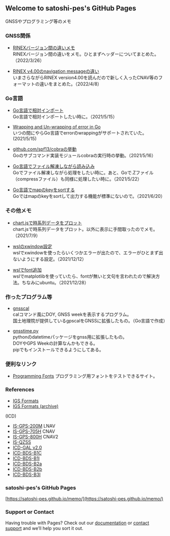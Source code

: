 ## Welcome to satoshi-pes's GitHub Pages

GNSSやプログラミング等のメモ

### GNSS関係

- [RINEXバージョン間の違いメモ](https://satoshi-pes.github.io/memo/gnss/diff_rinex_formats)  
RINEXバージョン間の違いをメモ。ひとまずヘッダーについてまとめた。（2022/3/26）

- [RINEX v4.00のnavigation messageの違い](https://satoshi-pes.github.io/memo/gnss/diff_rinex_navs)  
いまさらながらRINEX version4.00を読んだので新しく入ったCNAV等のフォーマットの違いをまとめた。（2022/4/8）

### Go言語

- [Go言語で相対インポート](https://satoshi-pes.github.io/memo/relative_import_Golang)  
Go言語で相対インポートしたい時に。（2021/5/15）

- [Wrapping and Un-wrapping of error in Go](https://golangbyexample.com/wrapping-and-unwrapping-error-golang/)  
いつの間にやらGo言語でerrorのwrappingがサポートされていた。(2021/5/15)

- [github.com/spf13/cobraの挙動](https://satoshi-pes.github.io/memo/golang_cobra_init)  
Goのサブコマンド実装モジュールcobraの実行時の挙動。（2021/5/16）

- [Go言語でファイル解凍しながら読み込み](https://satoshi-pes.github.io/memo/decompress_files)  
Goでファイル解凍しながら処理をしたい時に。あと、Goで.Zファイル（compressファイル）も同様に処理したい時に。（2021/5/22）

- [Go言語でmapのkeyをsortする](https://satoshi-pes.github.io/memo/sort_stringmap)  
Goではmapのkeyをsortして出力する機能が標準にないので。（2021/6/20）

### その他メモ

- [chart.jsで時系列データをプロット](https://satoshi-pes.github.io/memo/chartjs_example1)  
chart.jsで時系列データをプロット。以外に表示に手間取ったのでメモ。（2021/7/9）

- [wslのxwindow設定](https://satoshi-pes.github.io/memo/wsl/wsl_xwindow)  
wslでxwindowを使ったらいくつかエラーが出たので、エラーがひとまず出ないようにする設定。（2021/12/12）

- [wslでfont追加](https://satoshi-pes.github.io/memo/wsl/wsl_font)   
wslでmatplotlibを使っていたら、fontが無いと文句を言われたので解決方法。ちなみにubuntu。（2021/12/28） 

### 作ったプログラム等

- [gnsscal](https://github.com/satoshi-pes/gnsscal)  
calコマンド風にDOY, GNSS weekを表示するプログラム。  
国土地理院が提供しているgpscalをGNSSに拡張したもの。（Go言語で作成）

- [gnsstime.py](https://github.com/satoshi-pes/gnsstime.py)  
pythonのdatetimeパッケージをgnss用に拡張したもの。  
DOYやGPS Weekの計算なんかもできる。  
pipでもインストールできるようにしてある。

### 便利なリンク

- [Programming Fonts](https://www.programmingfonts.org)
プログラミング用フォントをテストできるサイト。

### References

- [IGS Formats](https://www.igs.org/wg/rinex/#documents-formats)
- [IGS Formats (archive)](https://kb.igs.org/hc/en-us/articles/201096516-IGS-Formats)

(ICD)
- [IS-GPS-200M](https://www.gps.gov/technical/icwg/IS-GPS-200M.pdf) LNAV
- [IS-GPS-705H](https://www.gps.gov/technical/icwg/IS-GPS-705H.pdf) CNAV
- [IS-GPS-800H](https://www.gps.gov/technical/icwg/IS-GPS-800H.pdf) CNAV2
- [IS-QZSS](https://qzss.go.jp/technical/download/is_qzss_pnt_004_agree.html)
- [ICD-GAL v2.0](https://galileognss.eu/wp-content/uploads/2021/01/Galileo_OS_SIS_ICD_v2.0.pdf)
- [ICD-BDS-B1C](http://www.beidou.gov.cn/xt/gfxz/201712/P020171226741342013031.pdf)
- [ICD-BDS-B1I](http://en.beidou.gov.cn/SYSTEMS/ICD/201902/P020190227702348791891.pdf)
- [ICD-BDS-B2a](http://www.beidou.gov.cn/xt/gfxz/201712/P020171226742357364174.pdf)
- [ICD-BDS-B2b](http://en.beidou.gov.cn/SYSTEMS/ICD/202008/P020200803539206360377.pdf)
- [ICD-BDS-B3I](http://www.beidou.gov.cn/xt/gfxz/201802/P020180209623601401189.pdf)

### satoshi-pes's GitHub Pages
[https://satoshi-pes.github.io/memo/](https://satoshi-pes.github.io/memo/)

### Support or Contact

Having trouble with Pages? Check out our [documentation](https://docs.github.com/categories/github-pages-basics/) or [contact support](https://support.github.com/contact) and we’ll help you sort it out.
